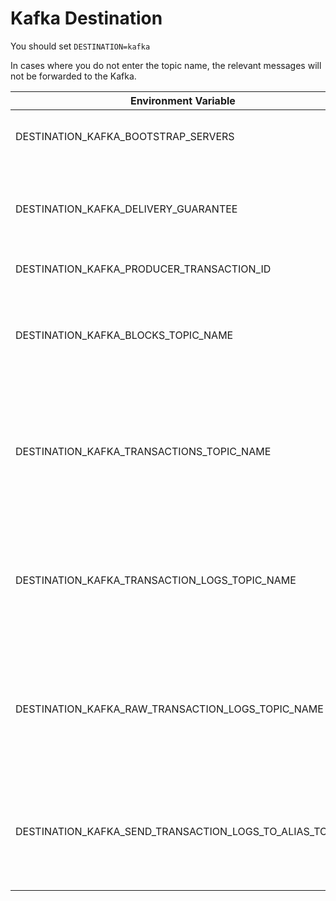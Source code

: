 # Kafka Destination

You should set `DESTINATION=kafka`

In cases where you do not enter the topic name, the relevant messages will not be forwarded to the Kafka.

|  Environment Variable  | Description   |  Required  |  Default Value  | Sample Value  |
| --- | --- | --- | --- | --- |
| DESTINATION_KAFKA_BOOTSTRAP_SERVERS | Comma-seperated kafka bootstrap server addresses | **Yes** | - | `localhost:9092,localhost:9093,localhost:9094` |
| DESTINATION_KAFKA_DELIVERY_GUARANTEE | The delivery guarantee option can only be AT_LEAST_ONCE or AT_MOST_ONCE for Kafka. | No | `AT_LEAST_ONCE` | `AT_LEAST_ONCE` or `AT_MOST_ONCE` |
| DESTINATION_KAFKA_PRODUCER_TRANSACTION_ID | The producer transaction id | No | ethereum-connector | custom-producer-tx-id |
| DESTINATION_KAFKA_BLOCKS_TOPIC_NAME | The topic name for the block records. If you do not set the value, block messages will not be transmitted. | No | - | blocks |
| DESTINATION_KAFKA_TRANSACTIONS_TOPIC_NAME | The topic name for the transaction records. If you do not set the value, transaction messages will not be transmitted. | No | - | transactions |
| DESTINATION_KAFKA_TRANSACTION_LOGS_TOPIC_NAME | The topic name for the transaction log records. If you do not set the value, transaction log messages will not be transmitted. | No | - | transaction_logs |
| DESTINATION_KAFKA_RAW_TRANSACTION_LOGS_TOPIC_NAME | The topic name for the raw transaction log records. If you do not set the value, raw transaction log messages will not be transmitted. | No | - | raw_transaction_logs |
| DESTINATION_KAFKA_SEND_TRANSACTION_LOGS_TO_ALIAS_TOPICS | If you want transaction logs to be transmitted to event alias topics, set this value to true. See the Event Alias section for more details. | No | true | true or false |

